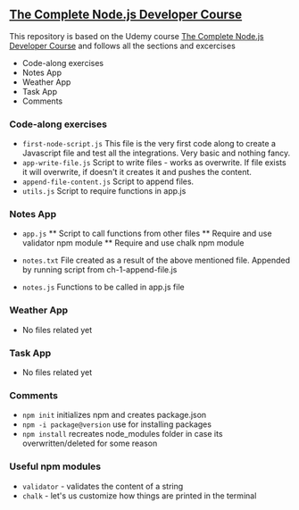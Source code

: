 ## [The Complete Node.js Developer Course](https://www.udemy.com/course/the-complete-nodejs-developer-course-2/learn/lecture/13728836?start=0#content)

This repository is based on the Udemy course  [The Complete Node.js Developer Course](https://www.udemy.com/course/the-complete-nodejs-developer-course-2/learn/lecture/13728836?start=0#content)
 and follows all the sections and excercises

 * Code-along exercises 
 * Notes App
 * Weather App 
 * Task App 
 * Comments

### Code-along exercises 
* `first-node-script.js` This file is the very first code along to create a Javascript file and test all the integrations. Very basic and nothing fancy.
* `app-write-file.js` Script to write files - works as overwrite. If file exists it will overwrite, if doesn't it creates it and pushes the content.
* `append-file-content.js` Script to append files. 
* `utils.js` Script to require functions in app.js

### Notes App
* `app.js` 
** Script to call functions from other files 
** Require and use validator npm module
** Require and use chalk npm module

* `notes.txt` File created as a result of the above mentioned file. Appended by running script from ch-1-append-file.js
* `notes.js` Functions to be called in app.js file

### Weather App 
* No files related yet

### Task App 
* No files related yet

### Comments
* `npm init` initializes npm and creates package.json
* `npm -i package@version` use for installing packages
* `npm install` recreates node_modules folder in case its overwritten/deleted for some reason

### Useful npm modules
* `validator` - validates the content of a string
* `chalk` - let's us customize how things are printed in the terminal